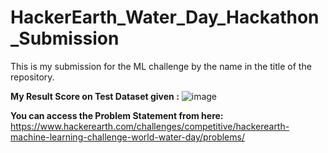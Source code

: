 # HackerEarth_Water_Day_Hackathon_Submission
This is my submission for the ML challenge by the name in the title of the repository. 

<b>My Result Score on Test Dataset given :</b>
![image](https://github.com/user-attachments/assets/ba8fe578-606c-4a17-9bc7-1ee3b6347252)

<b>You can access the Problem Statement from here: </b><br>
https://www.hackerearth.com/challenges/competitive/hackerearth-machine-learning-challenge-world-water-day/problems/
